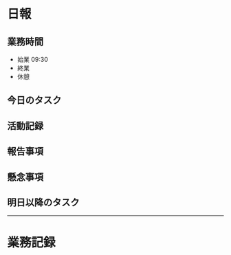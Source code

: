 # 日報

## 業務時間
- 始業 09:30
- 終業 
- 休憩 

## 今日のタスク

## 活動記録

## 報告事項

## 懸念事項

## 明日以降のタスク

----

# 業務記録
